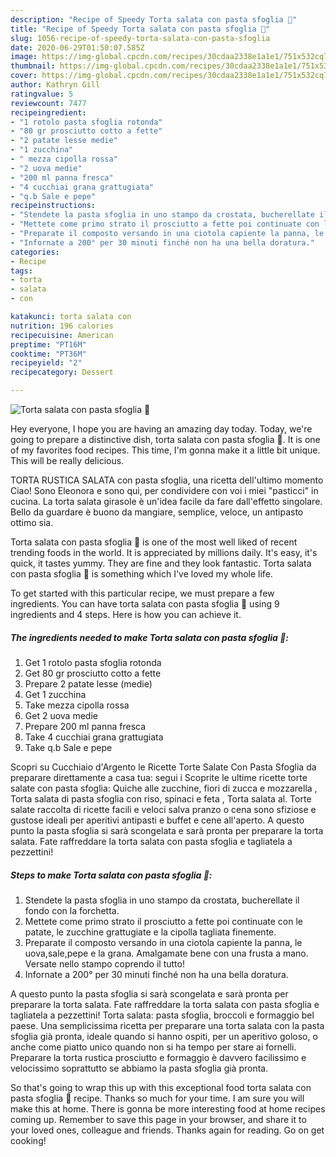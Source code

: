```yaml
---
description: "Recipe of Speedy Torta salata con pasta sfoglia 🥧"
title: "Recipe of Speedy Torta salata con pasta sfoglia 🥧"
slug: 1056-recipe-of-speedy-torta-salata-con-pasta-sfoglia
date: 2020-06-29T01:50:07.585Z
image: https://img-global.cpcdn.com/recipes/30cdaa2338e1a1e1/751x532cq70/torta-salata-con-pasta-sfoglia-🥧-recipe-main-photo.jpg
thumbnail: https://img-global.cpcdn.com/recipes/30cdaa2338e1a1e1/751x532cq70/torta-salata-con-pasta-sfoglia-🥧-recipe-main-photo.jpg
cover: https://img-global.cpcdn.com/recipes/30cdaa2338e1a1e1/751x532cq70/torta-salata-con-pasta-sfoglia-🥧-recipe-main-photo.jpg
author: Kathryn Gill
ratingvalue: 5
reviewcount: 7477
recipeingredient:
- "1 rotolo pasta sfoglia rotonda"
- "80 gr prosciutto cotto a fette"
- "2 patate lesse medie"
- "1 zucchina"
- " mezza cipolla rossa"
- "2 uova medie"
- "200 ml panna fresca"
- "4 cucchiai grana grattugiata"
- "q.b Sale e pepe"
recipeinstructions:
- "Stendete la pasta sfoglia in uno stampo da crostata, bucherellate il fondo con la forchetta."
- "Mettete come primo strato il prosciutto a fette poi continuate con le patate, le zucchine grattugiate e la cipolla tagliata finemente."
- "Preparate il composto versando in una ciotola capiente la panna, le uova,sale,pepe e la grana. Amalgamate bene con una frusta a mano. Versate nello stampo coprendo il tutto!"
- "Infornate a 200° per 30 minuti finché non ha una bella doratura."
categories:
- Recipe
tags:
- torta
- salata
- con

katakunci: torta salata con 
nutrition: 196 calories
recipecuisine: American
preptime: "PT16M"
cooktime: "PT36M"
recipeyield: "2"
recipecategory: Dessert

---
```



![Torta salata con pasta sfoglia 🥧](https://img-global.cpcdn.com/recipes/30cdaa2338e1a1e1/751x532cq70/torta-salata-con-pasta-sfoglia-🥧-recipe-main-photo.jpg)

Hey everyone, I hope you are having an amazing day today. Today, we're going to prepare a distinctive dish, torta salata con pasta sfoglia 🥧. It is one of my favorites food recipes. This time, I'm gonna make it a little bit unique. This will be really delicious.

TORTA RUSTICA SALATA con pasta sfoglia, una ricetta dell&#39;ultimo momento Ciao! Sono Eleonora e sono qui, per condividere con voi i miei &#34;pasticci&#34; in cucina. La torta salata girasole è un&#39;idea facile da fare dall&#39;effetto singolare. Bello da guardare è buono da mangiare, semplice, veloce, un antipasto ottimo sia.

Torta salata con pasta sfoglia 🥧 is one of the most well liked of recent trending foods in the world. It is appreciated by millions daily. It's easy, it's quick, it tastes yummy. They are fine and they look fantastic. Torta salata con pasta sfoglia 🥧 is something which I've loved my whole life.


To get started with this particular recipe, we must prepare a few ingredients. You can have torta salata con pasta sfoglia 🥧 using 9 ingredients and 4 steps. Here is how you can achieve it.

<!--inarticleads1-->

##### The ingredients needed to make Torta salata con pasta sfoglia 🥧:

1. Get 1 rotolo pasta sfoglia rotonda
1. Get 80 gr prosciutto cotto a fette
1. Prepare 2 patate lesse (medie)
1. Get 1 zucchina
1. Take  mezza cipolla rossa
1. Get 2 uova medie
1. Prepare 200 ml panna fresca
1. Take 4 cucchiai grana grattugiata
1. Take q.b Sale e pepe


Scopri su Cucchiaio d&#39;Argento le Ricette Torte Salate Con Pasta Sfoglia da preparare direttamente a casa tua: segui i Scoprite le ultime ricette torte salate con pasta sfoglia: Quiche alle zucchine, fiori di zucca e mozzarella , Torta salata di pasta sfoglia con riso, spinaci e feta , Torta salata al. Torte salate raccolta di ricette facili e veloci salva pranzo o cena sono sfiziose e gustose ideali per aperitivi antipasti e buffet e cene all&#39;aperto. A questo punto la pasta sfoglia si sarà scongelata e sarà pronta per preparare la torta salata. Fate raffreddare la torta salata con pasta sfoglia e tagliatela a pezzettini! 

<!--inarticleads2-->

##### Steps to make Torta salata con pasta sfoglia 🥧:

1. Stendete la pasta sfoglia in uno stampo da crostata, bucherellate il fondo con la forchetta.
1. Mettete come primo strato il prosciutto a fette poi continuate con le patate, le zucchine grattugiate e la cipolla tagliata finemente.
1. Preparate il composto versando in una ciotola capiente la panna, le uova,sale,pepe e la grana. Amalgamate bene con una frusta a mano. Versate nello stampo coprendo il tutto!
1. Infornate a 200° per 30 minuti finché non ha una bella doratura.


A questo punto la pasta sfoglia si sarà scongelata e sarà pronta per preparare la torta salata. Fate raffreddare la torta salata con pasta sfoglia e tagliatela a pezzettini! Torta salata: pasta sfoglia, broccoli e formaggio bel paese. Una semplicissima ricetta per preparare una torta salata con la pasta sfoglia già pronta, ideale quando si hanno ospiti, per un aperitivo goloso, o anche come piatto unico quando non si ha tempo per stare ai fornelli. Preparare la torta rustica prosciutto e formaggio è davvero facilissimo e velocissimo soprattutto se abbiamo la pasta sfoglia già pronta. 

So that's going to wrap this up with this exceptional food torta salata con pasta sfoglia 🥧 recipe. Thanks so much for your time. I am sure you will make this at home. There is gonna be more interesting food at home recipes coming up. Remember to save this page in your browser, and share it to your loved ones, colleague and friends. Thanks again for reading. Go on get cooking!
